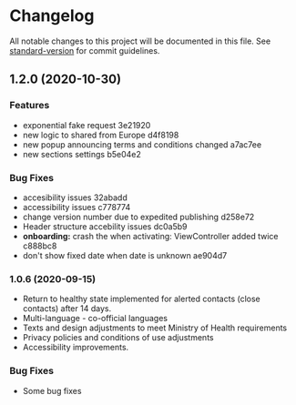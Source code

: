 # Changelog

All notable changes to this project will be documented in this file. See [standard-version](https://github.com/conventional-changelog/standard-version) for commit guidelines.

## 1.2.0 (2020-10-30)


### Features

* exponential fake request 3e21920
* new logic to shared from Europe d4f8198
* new popup announcing terms and conditions changed a7ac7ee
* new sections settings b5e04e2


### Bug Fixes

* accesibility issues 32abadd
* accessibility issues  c778774
* change version number due to expedited publishing d258e72
* Header structure accebility issues dc0a5b9
* **onboarding:** crash the when activating: ViewController added twice c888bc8
* don't show fixed date when date is unknown ae904d7

### 1.0.6 (2020-09-15)
* Return to healthy state implemented for alerted contacts (close contacts) after 14 days.
* Multi-language - co-official languages
* Texts and design  adjustments to meet Ministry of Health requirements
* Privacy policies and conditions of use adjustments
* Accessibility improvements.

### Bug Fixes
* Some bug fixes
